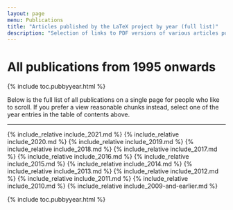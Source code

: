 ```yaml
---
layout: page
menu: Publications
title: "Articles published by the LaTeX project by year (full list)"
description: "Selection of links to PDF versions of various articles published by the LaTeX3 project and links to videos of their conference presentations."
---
```


# All publications from 1995 onwards

<div class="row">{% include toc.pubbyyear.html %}</div>

Below is the full list of all publications on a single page for people
who like to scroll. If you prefer a view reasonable chunks instead,
select one of the year entries in the table of contents above.



***

{% include_relative include_2021.md %}
{% include_relative include_2020.md %}
{% include_relative include_2019.md %}
{% include_relative include_2018.md %}
{% include_relative include_2017.md %}
{% include_relative include_2016.md %}
{% include_relative include_2015.md %}
{% include_relative include_2014.md %}
{% include_relative include_2013.md %}
{% include_relative include_2012.md %}
{% include_relative include_2011.md %}
{% include_relative include_2010.md %}
{% include_relative include_2009-and-earlier.md %}

<div class="row">{% include toc.pubbyyear.html %}</div>
<div id="div_vgwpixel"></div>

